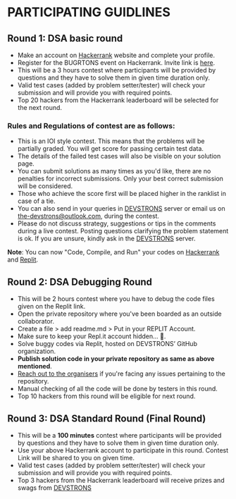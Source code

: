 # PARTICIPATING GUIDLINES
<!-- ? Some more part has to be added here -->

## Round 1: DSA basic round
  
  - Make an account on [Hackerrank](https://www.hackerrank.com/) website and complete your profile.
  - Register for the BUGRTONS event on Hackerrank. Invite link is [here](https://www.hackerrank.com/bugtrons).
  - This will be a 3 hours contest where participants will be provided by questions and they have to solve them in given time duration only.
  - Valid test cases (added by problem setter/tester) will check your submission and will provide you with required points.
  - Top 20 hackers from the Hackerrank leaderboard will be selected for the next round.
  
  ### Rules and Regulations of contest are as follows:
  - This is an IOI style contest. This means that the problems will be partially graded. You will get score for passing certain test   data.
  - The details of the failed test cases will also be visible on your solution page.
  - You can submit solutions as many times as you'd like, there are no penalties for incorrect submissions. Only your best correct submission will be considered.
  - Those who achieve the score first will be placed higher in the ranklist in case of a tie.
  - You can also send in your queries in [DEVSTRONS](https://discord.com/invite/MVujzTBqed) server or email us on [the-devstrons@outlook.com](mailto:the-devstrons@outlook.com), during the contest.
  - Please do not discuss strategy, suggestions or tips in the comments during a live contest. Posting questions clarifying the problem statement is ok. If you are unsure, kindly ask in the [DEVSTRONS](https://discord.com/invite/MVujzTBqed) server.

**Note**: You can now "Code, Compile, and Run" your codes on [Hackerrank](https://www.hackerrank.com/) and [Replit](https://replit.com/).

## Round 2: DSA Debugging Round 

  - This will be 2 hours contest where you have to debug the code files given on the Replit link.
  - Open the private repository where you've been boarded as an outside collaborator.
  - Create a file > add readme.md > Put in your REPLIT Account.
  - Make sure to keep your Repl.it account hidden... 🤫.
  - Solve buggy codes via Replit, hosted on DEVSTRONS’ GitHub organization.
  - **Publish solution code in your private repository as same as above mentioned**.
  - [Reach out to the organisers](Teams.md) if you're facing any issues pertaining to the repository.
  - Manual checking of all the code will be done by testers in this round.
  - Top 10 hackers from this round will be eligible for next round.

## Round 3: DSA Standard Round (Final Round)
  - This will be a **100 minutes** contest where participants will be provided by questions and they have to solve them in given time duration only.
  - Use your above Hackerrank account to participate in this round. Contest Link will be shared to you on given time.
  - Valid test cases (added by problem setter/tester) will check your submission and will provide you with required points.
  - Top 3 hackers from the Hackerrank leaderboard will receive prizes and swags from [DEVSTRONS](https://devstrons.bio.link)
